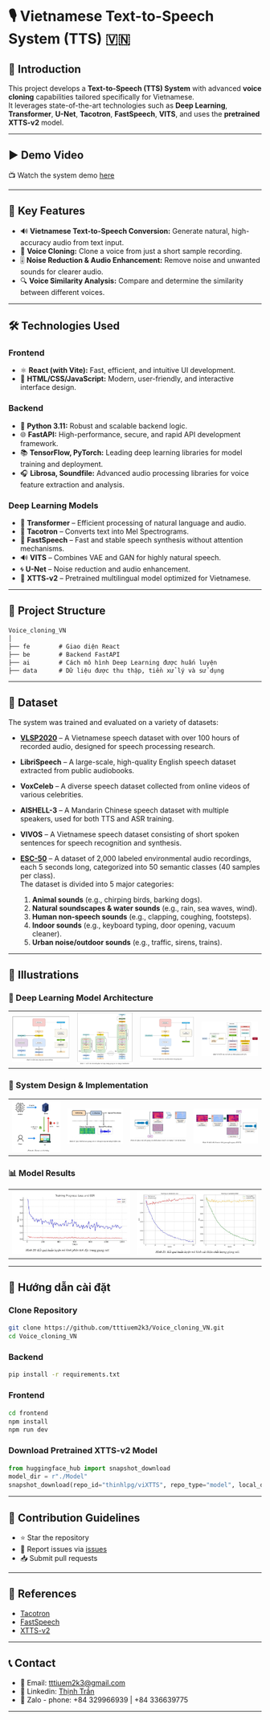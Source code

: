 # 🎙️ Vietnamese Text-to-Speech System (TTS) 🇻🇳

## 🌟 Introduction
This project develops a **Text-to-Speech (TTS) System** with advanced **voice cloning** capabilities tailored specifically for Vietnamese.  
It leverages state-of-the-art technologies such as **Deep Learning**, **Transformer**, **U-Net**, **Tacotron**, **FastSpeech**, **VITS**, and uses the **pretrained XTTS-v2** model.

---

## ▶️ Demo Video
📺 Watch the system demo [here](https://www.youtube.com/watch?v=LRkJD9daWrs)

---

## 🚀 Key Features
- 🔊 **Vietnamese Text-to-Speech Conversion:** Generate natural, high-accuracy audio from text input.  
- 🎤 **Voice Cloning:** Clone a voice from just a short sample recording.  
- 🎚️ **Noise Reduction & Audio Enhancement:** Remove noise and unwanted sounds for clearer audio.  
- 🔍 **Voice Similarity Analysis:** Compare and determine the similarity between different voices.

---

## 🛠️ Technologies Used

### Frontend
- ⚛️ **React (with Vite):** Fast, efficient, and intuitive UI development.  
- 🎨 **HTML/CSS/JavaScript:** Modern, user-friendly, and interactive interface design.  

### Backend
- 🐍 **Python 3.11:** Robust and scalable backend logic.  
- 🌐 **FastAPI:** High-performance, secure, and rapid API development framework.  
- 📚 **TensorFlow, PyTorch:** Leading deep learning libraries for model training and deployment.  
- 🎧 **Librosa, Soundfile:** Advanced audio processing libraries for voice feature extraction and analysis.  

### Deep Learning Models
- 🧠 **Transformer** – Efficient processing of natural language and audio.  
- 📢 **Tacotron** – Converts text into Mel Spectrograms.  
- 🚅 **FastSpeech** – Fast and stable speech synthesis without attention mechanisms.  
- 🔊 **VITS** – Combines VAE and GAN for highly natural speech.  
- 🌀 **U-Net** – Noise reduction and audio enhancement.  
- 📌 **XTTS-v2** – Pretrained multilingual model optimized for Vietnamese.  

---

## 📂 Project Structure

```
Voice_cloning_VN
│
├── fe        # Giao diện React
├── be        # Backend FastAPI
├── ai        # Cách mô hình Deep Learning được huấn luyện
├── data      # Dữ liệu được thu thập, tiền xử lý và sử dụng

```
---

## 📂 Dataset

The system was trained and evaluated on a variety of datasets:

- **[VLSP2020](https://institute.vinbigdata.org/events/vinbigdata-chia-se-100-gio-du-lieu-tieng-noi-cho-cong-dong/)** – A Vietnamese speech dataset with over 100 hours of recorded audio, designed for speech processing research.

- **LibriSpeech** – A large-scale, high-quality English speech dataset extracted from public audiobooks.

- **VoxCeleb** – A diverse speech dataset collected from online videos of various celebrities.

- **AISHELL-3** – A Mandarin Chinese speech dataset with multiple speakers, used for both TTS and ASR training.

- **VIVOS** – A Vietnamese speech dataset consisting of short spoken sentences for speech recognition and synthesis.

- **[ESC-50](https://github.com/karolpiczak/ESC-50?tab=readme-ov-file)** – A dataset of 2,000 labeled environmental audio recordings, each 5 seconds long, categorized into 50 semantic classes (40 samples per class).  
  The dataset is divided into 5 major categories:
  1. **Animal sounds** (e.g., chirping birds, barking dogs).
  2. **Natural soundscapes & water sounds** (e.g., rain, sea waves, wind).
  3. **Human non-speech sounds** (e.g., clapping, coughing, footsteps).
  4. **Indoor sounds** (e.g., keyboard typing, door opening, vacuum cleaner).
  5. **Urban noise/outdoor sounds** (e.g., traffic, sirens, trains).


---

## 📸 Illustrations
### 🚧 Deep Learning Model Architecture
| | | | |
|---|---|---|---|
| ![](image/1.JPG) | ![](image/2.JPG) | ![](image/3.JPG) | ![](image/4.JPG) |

### 🎨 System Design & Implementation
| | | | |
|---|---|---|---|
| ![](image/5.JPG) | ![](image/6.JPG) | ![](image/7.JPG) | ![](image/8.JPG) |

### 📊 Model Results
| | |
|---|---|
| ![](image/9.JPG) | ![](image/10.JPG) |

---

## 🚧 Hướng dẫn cài đặt

### Clone Repository
```bash
git clone https://github.com/tttiuem2k3/Voice_cloning_VN.git
cd Voice_cloning_VN
```

### Backend
```bash
pip install -r requirements.txt
```

### Frontend
```bash
cd frontend
npm install
npm run dev
```

### Download Pretrained XTTS-v2 Model
```python
from huggingface_hub import snapshot_download
model_dir = r"./Model"
snapshot_download(repo_id="thinhlpg/viXTTS", repo_type="model", local_dir=model_dir)
```

---

## 🌱 Contribution Guidelines
- ⭐ Star the repository
- 🐞 Report issues via [issues](https://github.com/tttiuem2k3/Voice_cloning_VN/issues)
- 📥 Submit pull requests

---

## 📜 References

- [Tacotron](https://github.com/Rayhane-mamah/Tacotron-2)
- [FastSpeech](https://github.com/ming024/FastSpeech2)
- [XTTS-v2](https://huggingface.co/coqui/XTTS-v2)

---

##  📞 Contact
- 📧 Email: tttiuem2k3@gmail.com
- 👥 Linkedin: [Thịnh Trần](https://www.linkedin.com/in/thinh-tran-04122k3/)
- 💬 Zalo - phone: +84 329966939 | +84 336639775

---
